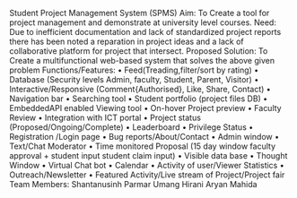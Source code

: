 Student Project Management System (SPMS)
Aim: To Create a tool for project management and demonstrate at university level courses.
Need: Due to inefficient documentation and lack of standardized project reports there has been noted a reparation in project ideas and a lack of collaborative platform for project that intersect.
Proposed Solution: To Create a multifunctional web-based system that solves the above given problem 
Functions/Features:
•	Feed(Treading,filter/sort by rating)
•	Database (Security levels Admin, faculty, Student, Parent, Visitor)
•	Interactive/Responsive (Comment{Authorised}, Like, Share, Contact)
•	Navigation bar
•	Searching tool
•	Student portfolio (project files DB)
•	EmbeddedAPI enabled Viewing tool
•	On-hover Project preview
•	Faculty Review 
•	Integration with ICT portal
•	Project status (Proposed/Ongoing/Complete)
•	Leaderboard
•	Privilege Status
•	Registration /Login page 
•	Bug reports/About/Contact
•	Admin window
•	Text/Chat Moderator
•	Time monitored Proposal (15 day window faculty approval + student input student claim input)
•	Visible data base
•	Thought Window
•	Virtual Chat bot
•	Calendar
•	Activity of user/Viewer Statistics
•	Outreach/Newsletter
•	Featured Activity/Live stream of Project/Project fair  
Team Members:
Shantanusinh Parmar
Umang Hirani 
Aryan Mahida













